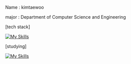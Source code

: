 Name : kimtaewoo

major : Department of Computer Science and Engineering

[tech stack] 

[![My Skills](https://skillicons.dev/icons?i=c,cpp,py,js,html,css)](https://skillicons.dev)

[studying] 

[![My Skills](https://skillicons.dev/icons?i=go,flutter,wasm)](https://skillicons.dev)
